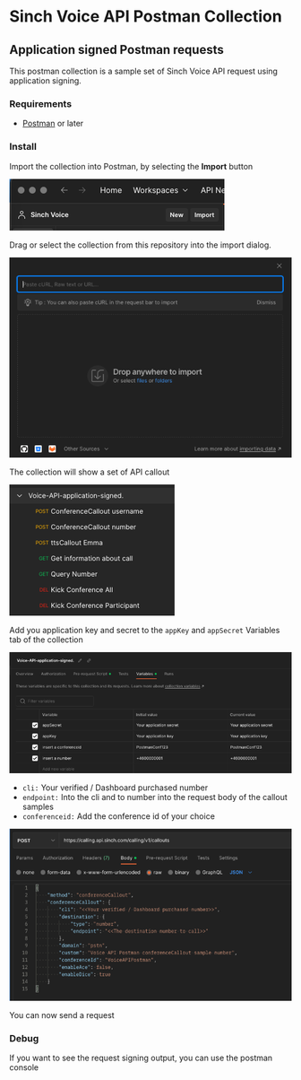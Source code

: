# Sinch Voice API Postman Collection

## Application signed Postman requests

This postman collection is a sample set of Sinch Voice API request using application signing.

### Requirements

- [Postman](https://www.postman.com/downloads/) or later

### Install

Import the collection into Postman, by selecting the **Import** button

![Import into Postman, press import ](assets/Collection_Sinch_Voice.png)

Drag or select the collection from this repository into the import dialog.

![Import into Postman, import dialog](assets/Import.png)

The collection will show a set of API callout

![Import into Postman, collection menu](assets/Collection_menu.png)


Add you application key and secret to the ```appKey``` and ```appSecret``` Variables tab of the collection

![Import into Postman, collection menu](assets/Variables.png)


* ```cli:``` Your verified / Dashboard purchased number
* ```endpoint:``` Into the cli and to number into the request body of the callout samples
* ```conferenceid:``` Add the conference id of your choice

![Import into Postman, request callout body](assets/Request_Body_Callout.png)

You can now send a request

### Debug
If you want to see the request signing output, you can use the postman console
